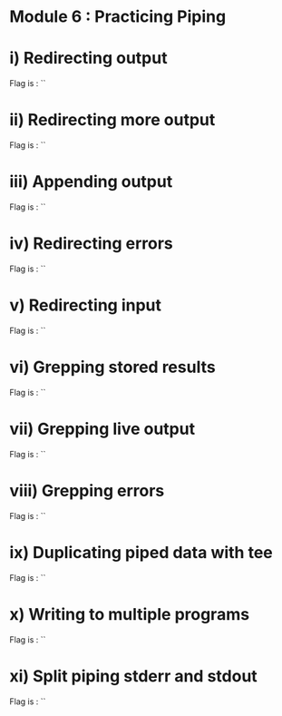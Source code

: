 # Module 6 : Practicing Piping

# i) Redirecting output

Flag is : ``
# ii) Redirecting more output

Flag is : ``

# iii) Appending output

Flag is : ``

# iv) Redirecting errors

Flag is : ``

# v) Redirecting input

Flag is : ``

# vi) Grepping stored results

Flag is : ``

# vii) Grepping live output

Flag is : ``

# viii) Grepping errors

Flag is : ``

# ix) Duplicating piped data with tee

Flag is : ``

# x) Writing to multiple programs

Flag is : ``

# xi) Split piping stderr and stdout

Flag is : ``
